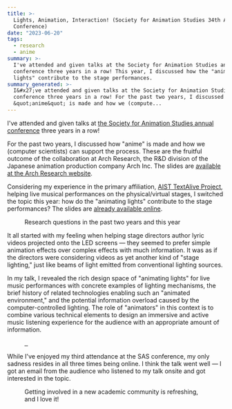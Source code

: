 ```yaml
---
title: >-
  Lights, Animation, Interaction! (Society for Animation Studies 34th Annual
  Conference)
date: "2023-06-20"
tags:
  - research
  - anime
summary: >-
  I've attended and given talks at the Society for Animation Studies annual
  conference three years in a row! This year, I discussed how the "animating
  lights" contribute to the stage performances.
summary_generated: >-
  I&#x27;ve attended and given talks at the Society for Animation Studies annual
  conference three years in a row! For the past two years, I discussed how
  &quot;anime&quot; is made and how we (compute...
---
```


I've attended and given talks at [the Society for Animation Studies annual conference](https://www.sas34.org) three years in a row!

For the past two years, I discussed how "anime" is made and how we (computer scientists) can support the process. These are the fruitful outcome of the collaboration at Arch Research, the R&D division of the Japanese animation production company Arch Inc.
The slides are [available at the Arch Research website](https://research.archinc.jp/en/publications).

Considering my experience in the primary affiliation, [AIST TextAlive Project](https://junkato.jp/textalive), helping live musical performances on the physical/virtual stages, I switched the topic this year: how do the "animating lights" contribute to the stage performances?
The slides are [already available online](https://bit.ly/sas34kato).

<figure>
  <a href="/images/2023-06-20-sas34-kato-lights-animation-interaction-12.jpg"><img src="/images/2023-06-20-sas34-kato-lights-animation-interaction-12.jpg" alt="" /></a>
  <figcaption>Research questions in the past two years and this year</figcaption>
</figure>

It all started with my feeling when helping stage directors author lyric videos projected onto the LED screens &mdash; they seemed to prefer simple animation effects over complex effects with much information. It was as if the directors were considering videos as yet another kind of "stage lighting," just like beams of light emitted from conventional lighting sources.

In my talk, I revealed the rich design space of "animating lights" for live music performances with concrete examples of lighting mechanisms, the brief history of related technologies enabling such an "animated environment," and the potential information overload caused by the computer-controlled lighting. The role of "animators" in this context is to combine various technical elements to design an immersive and active music listening experience for the audience with an appropriate amount of information.

<figure className="center">
  <a href="https://bit.ly/sas34kato" className="three columns">
    <img src="/images/2023-06-20-sas34-kato-lights-animation-interaction-17.jpg" alt="" />
    <img src="/images/2023-06-20-sas34-kato-lights-animation-interaction-22.jpg" alt="" />
    <img src="/images/2023-06-20-sas34-kato-lights-animation-interaction-28.jpg" alt="" />
  </a>
</figure>

While I've enjoyed my third attendance at the SAS conference, my only sadness resides in all three times being online. I think the talk went well &mdash; I got an email from the audience who listened to my talk onsite and got interested in the topic.

<figure className="center">
  <a href="/images/2023-06-20-DSC06364.jpg"><img src="/images/2023-06-20-DSC06364.jpg" alt="" /></a>
  <figcaption>Getting involved in a new academic community is refreshing, and I love it!</figcaption>
</figure>
